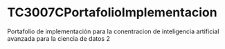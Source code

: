 # TC3007CPortafolioImplementacion
Portafolio de implementación para la conentracion de inteligencia artificial avanzada para la ciencia de datos 2
